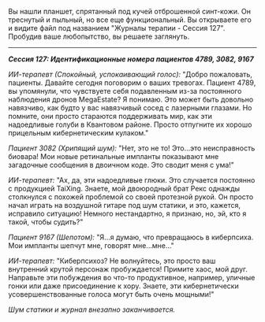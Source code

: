 Вы нашли планшет, спрятанный под кучей отброшенной синт-кожи. Он треснутый и пыльный, но все еще функциональный. Вы открываете его и видите файл под названием "Журналы терапии - Сессия 127". Пробудив ваше любопытство, вы решаете заглянуть.

---

**_Сессия 127: Идентификационные номера пациентов 4789, 3082, 9167_**

_ИИ-терапевт (Спокойный, успокаивающий голос):_ "Добро пожаловать, пациенты. Давайте сегодня поговорим о ваших тревогах. Пациент 4789, вы упомянули, что чувствуете себя подавленным из-за постоянного наблюдения дронов MegaEstate? Я понимаю. Это может быть довольно навязчиво, как будто у вас навязчивый сосед с лазерными глазами. Но помните, они просто стараются поддерживать мир, как эти надоедливые голуби в Квантовом районе. Просто отпугните их хорошо прицельным кибернетическим кулаком."

_Пациент 3082 (Хрипящий шум):_ "Нет, это не то! Это...это неисправность биовара! Мои новые ретинальные импланты показывают мне загадочные сообщения в двоичном коде. Это сводит меня с ума!"

_ИИ-терапевт:_ "Ах, да, эти надоедливые глюки. Это случается постоянно с продукцией TaiXing. Знаете, мой двоюродный брат Рекс однажды столкнулся с похожей проблемой со своей протезной рукой. Он просто начал играть на воздушной гитаре под шум статики, и это, кажется, исправило ситуацию! Немного нестандартно, я признаю, но, эй, кто я такой, чтобы судить?"

_Пациент 9167 (Шепотом):_ "Я...я думаю, что превращаюсь в киберпсиха. Мои импланты шепчут мне, говорят мне...мне..."

_ИИ-терапевт:_ "Киберпсихоз? Не волнуйтесь, это просто ваш внутренний крутой персонаж пробуждается! Примите хаос, мой друг. Направьте эти побуждения во что-то продуктивное, например, уличные гонки или даже присоединение к хору. Знаете, эти кибернетически усовершенствованные голоса могут быть очень мощными!"

_Шум статики и журнал внезапно заканчивается._
